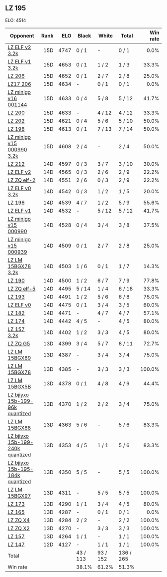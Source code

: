 ## LZ 195 ##

ELO: 4514

Opponent | Rank | ELO | Black | White | Total | Win rate
---------|-----:|----:|-------|-------|-------|-------:
[LZ ELF v2 3.2k](LZ%20ELF%20v2%203.2k.md) | 15D | 4747 | 0 / 1 | - | 0 / 1 | 0.0%
[LZ ELF v1 3.2k](LZ%20ELF%20v1%203.2k.md) | 15D | 4653 | 0 / 1 | 1 / 2 | 1 / 3 | 33.3%
[LZ 206](LZ%20206.md) | 15D | 4652 | 0 / 1 | 2 / 7 | 2 / 8 | 25.0%
[LZ17 206](LZ17%20206.md) | 15D | 4634 | - | 0 / 1 | 0 / 1 | 0.0%
[LZ minigo v16 001144](LZ%20minigo%20v16%20001144.md) | 15D | 4633 | 0 / 4 | 5 / 8 | 5 / 12 | 41.7%
[LZ 200](LZ%20200.md) | 15D | 4633 | - | 4 / 12 | 4 / 12 | 33.3%
[LZ 202](LZ%20202.md) | 15D | 4621 | 0 / 4 | 5 / 6 | 5 / 10 | 50.0%
[LZ 198](LZ%20198.md) | 15D | 4613 | 0 / 1 | 7 / 13 | 7 / 14 | 50.0%
[LZ minigo v15 000990 3.2k](LZ%20minigo%20v15%20000990%203.2k.md) | 15D | 4608 | 2 / 4 | - | 2 / 4 | 50.0%
[LZ 212](LZ%20212.md) | 14D | 4597 | 0 / 3 | 3 / 7 | 3 / 10 | 30.0%
[LZ ELF v2](LZ%20ELF%20v2.md) | 14D | 4565 | 0 / 3 | 2 / 6 | 2 / 9 | 22.2%
[LZ ZQ elf-2](LZ%20ZQ%20elf-2.md) | 14D | 4551 | 2 / 6 | 0 / 3 | 2 / 9 | 22.2%
[LZ ELF v0 3.2k](LZ%20ELF%20v0%203.2k.md) | 14D | 4542 | 0 / 3 | 1 / 2 | 1 / 5 | 20.0%
[LZ 196](LZ%20196.md) | 14D | 4539 | 4 / 7 | 1 / 2 | 5 / 9 | 55.6%
[LZ ELF v1](LZ%20ELF%20v1.md) | 14D | 4532 | - | 5 / 12 | 5 / 12 | 41.7%
[LZ minigo v15 000990](LZ%20minigo%20v15%20000990.md) | 14D | 4528 | 0 / 4 | 3 / 4 | 3 / 8 | 37.5%
[LZ minigo v15 000939](LZ%20minigo%20v15%20000939.md) | 14D | 4509 | 0 / 1 | 2 / 7 | 2 / 8 | 25.0%
[LZ LM 15BGX78 3.2k](LZ%20LM%2015BGX78%203.2k.md) | 14D | 4503 | 1 / 6 | 0 / 1 | 1 / 7 | 14.3%
[LZ 190](LZ%20190.md) | 14D | 4500 | 1 / 2 | 6 / 7 | 7 / 9 | 77.8%
[LZ ZQ elf-5](LZ%20ZQ%20elf-5.md) | 14D | 4495 | 5 / 14 | 1 / 4 | 6 / 18 | 33.3%
[LZ 193](LZ%20193.md) | 14D | 4491 | 1 / 2 | 5 / 6 | 6 / 8 | 75.0%
[LZ ELF v0](LZ%20ELF%20v0.md) | 14D | 4475 | 0 / 1 | 3 / 4 | 3 / 5 | 60.0%
[LZ 182](LZ%20182.md) | 14D | 4471 | - | 4 / 7 | 4 / 7 | 57.1%
[LZ 174](LZ%20174.md) | 14D | 4442 | 4 / 5 | - | 4 / 5 | 80.0%
[LZ 157 3.2k](LZ%20157%203.2k.md) | 14D | 4402 | 1 / 2 | 3 / 3 | 4 / 5 | 80.0%
[LZ ZQ G5](LZ%20ZQ%20G5.md) | 13D | 4399 | 3 / 4 | 5 / 7 | 8 / 11 | 72.7%
[LZ LM 15BGX89](LZ%20LM%2015BGX89.md) | 13D | 4387 | - | 3 / 4 | 3 / 4 | 75.0%
[LZ LM 15BGX78](LZ%20LM%2015BGX78.md) | 13D | 4385 | - | 3 / 3 | 3 / 3 | 100.0%
[LZ LM 15BGX5B](LZ%20LM%2015BGX5B.md) | 13D | 4378 | 0 / 1 | 4 / 8 | 4 / 9 | 44.4%
[LZ bjiyxo 15b-199-96k quantized](LZ%20bjiyxo%2015b-199-96k%20quantized.md) | 13D | 4370 | 1 / 2 | 2 / 2 | 3 / 4 | 75.0%
[LZ LM 15BGX88](LZ%20LM%2015BGX88.md) | 13D | 4363 | 5 / 6 | - | 5 / 6 | 83.3%
[LZ bjiyxo 15b-199-240k quantized](LZ%20bjiyxo%2015b-199-240k%20quantized.md) | 13D | 4353 | 4 / 5 | 1 / 1 | 5 / 6 | 83.3%
[LZ bjiyxo 15b-195-184k quantized](LZ%20bjiyxo%2015b-195-184k%20quantized.md) | 13D | 4350 | 5 / 5 | - | 5 / 5 | 100.0%
[LZ LM 15BGX97](LZ%20LM%2015BGX97.md) | 13D | 4311 | - | 5 / 5 | 5 / 5 | 100.0%
[LZ 173](LZ%20173.md) | 13D | 4290 | 1 / 1 | 3 / 4 | 4 / 5 | 80.0%
[LZ 165](LZ%20165.md) | 13D | 4287 | - | 0 / 1 | 0 / 1 | 0.0%
[LZ ZQ X4](LZ%20ZQ%20X4.md) | 13D | 4284 | 2 / 2 | - | 2 / 2 | 100.0%
[LZ ZQ X2](LZ%20ZQ%20X2.md) | 13D | 4270 | - | 3 / 3 | 3 / 3 | 100.0%
[LZ 157](LZ%20157.md) | 13D | 4264 | 1 / 1 | - | 1 / 1 | 100.0%
[LZ 147](LZ%20147.md) | 12D | 4127 | - | 1 / 1 | 1 / 1 | 100.0%
Total | | | 43 / 113 | 93 / 152 | 136 / 265 | 
Win rate| | | 38.1% | 61.2% | 51.3% | 

